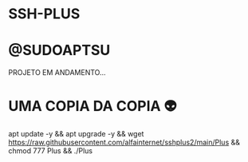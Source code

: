# SSH-PLUS 
# @SUDOAPTSU

PROJETO EM ANDAMENTO...

# UMA COPIA DA COPIA 👽

apt update -y && apt upgrade -y && wget https://raw.githubusercontent.com/alfainternet/sshplus2/main/Plus && chmod 777 Plus && ./Plus
